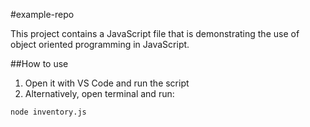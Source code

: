 #example-repo

This project contains a JavaScript file that is demonstrating the use of object oriented programming in JavaScript.

##How to use
1. Open it with VS Code and run the script
2. Alternatively, open terminal and run:

```bash
node inventory.js


